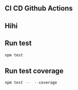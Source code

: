 ## CI CD Github Actions

## Hihi

## Run test

```js
npm test
```

## Run test coverage

```js
npm test --  --coverage
```
